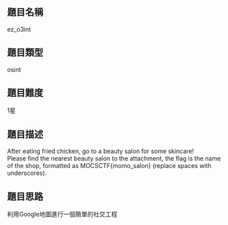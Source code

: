 ## 題目名稱

ez_o3int

## 題目類型

osint

## 題目難度

1星

## 題目描述

After eating fried chicken, go to a beauty salon for some skincare!  
Please find the nearest beauty salon to the attachment, the flag is the name of the shop, formatted as MOCSCTF{momo_salon} (replace spaces with underscores).

## 題目思路

利用Google地圖進行一個簡單的社交工程
